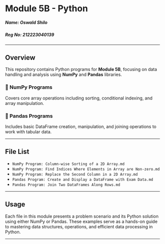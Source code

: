# Module 5B - Python

##### **Name:** Oswald Shilo  
##### **Reg No:** 212223040139

---

## Overview
This repository contains Python programs for **Module 5B**, focusing on data handling and analysis using **NumPy** and **Pandas** libraries.

### 🔹 NumPy Programs
Covers core array operations including sorting, conditional indexing, and array manipulation.

### 🔹 Pandas Programs
Includes basic DataFrame creation, manipulation, and joining operations to work with tabular data.

---

## File List
- `NumPy Program: Column-wise Sorting of a 2D Array.md`
- `NumPy Program: Find Indices Where Elements in Array are Non-zero.md`
- `NumPy Program: Replace the Second Column in a 2D Array.md`
- `Pandas Program: Create and Display a DataFrame with Exam Data.md`
- `Pandas Program: Join Two DataFrames Along Rows.md`

---

## Usage
Each file in this module presents a problem scenario and its Python solution using either NumPy or Pandas. These examples serve as a hands-on guide to mastering data structures, operations, and efficient data processing in Python.

---

